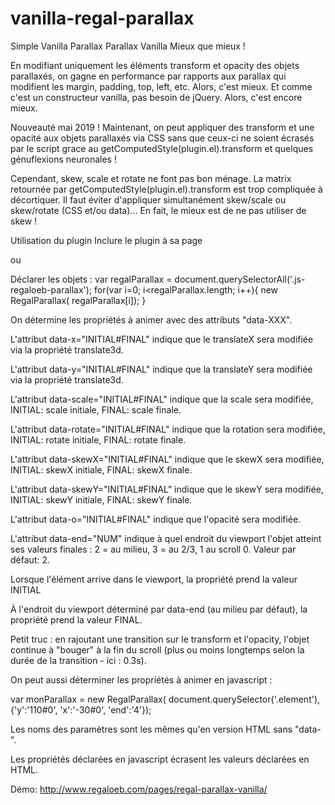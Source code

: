 # vanilla-regal-parallax
Simple Vanilla Parallax
Parallax Vanilla
Mieux que mieux !

En modifiant uniquement les éléments transform et opacity des objets parallaxés, on gagne en performance par rapports aux parallax qui modifient les margin, padding, top, left, etc. Alors, c'est mieux.
Et comme c'est un constructeur vanilla, pas besoin de jQuery. Alors, c'est encore mieux.

Nouveauté mai 2019 !
Maintenant, on peut appliquer des transform et une opacité aux objets parallaxés via CSS sans que ceux-ci ne soient écrasés par le script grace au getComputedStyle(plugin.el).transform et quelques génuflexions neuronales !

Cependant, skew, scale et rotate ne font pas bon ménage.
La matrix retournée par getComputedStyle(plugin.el).transform est trop compliquée à décortiquer.
Il faut éviter d'appliquer simultanément skew/scale ou skew/rotate (CSS et/ou data)...
En fait, le mieux est de ne pas utiliser de skew !

Utilisation du plugin
Inclure le plugin à sa page
<script type="text/javascript" src="js/regal-parallax-vanilla.js"></script>
ou
<script type="text/javascript" src="js/regal-parallax-vanilla.min.js"></script>
Déclarer les objets :
var regalParallax = document.querySelectorAll('.js-regaloeb-parallax');
for(var i=0; i<regalParallax.length; i++){
    new RegalParallax( regalParallax[i]);
}

On détermine les propriétés à animer avec des attributs "data-XXX".

L'attribut data-x="INITIAL#FINAL" indique que le translateX sera modifiée via la propriété translate3d.

L'attribut data-y="INITIAL#FINAL" indique que la translateY sera modifiée via la propriété translate3d.

L'attribut data-scale="INITIAL#FINAL" indique que la scale sera modifiée, INITIAL: scale initiale, FINAL: scale finale.

L'attribut data-rotate="INITIAL#FINAL" indique que la rotation sera modifiée, INITIAL: rotate initiale, FINAL: rotate finale.

L'attribut data-skewX="INITIAL#FINAL" indique que le skewX sera modifiée, INITIAL: skewX initiale, FINAL: skewX finale.

L'attribut data-skewY="INITIAL#FINAL" indique que le skewY sera modifiée, INITIAL: skewY initiale, FINAL: skewY finale.

L'attribut data-o="INITIAL#FINAL" indique que l'opacité sera modifiée.

L'attribut data-end="NUM" indique à quel endroit du viewport l'objet atteint ses valeurs finales : 2 = au milieu, 3 = au 2/3, 1 au scroll 0. Valeur par défaut: 2.

Lorsque l'élément arrive dans le viewport, la propriété prend la valeur INITIAL

À l'endroit du viewport déterminé par data-end (au milieu par défaut), la propriété prend la valeur FINAL.

Petit truc : en rajoutant une transition sur le transform et l'opacity, l'objet continue à "bouger" à la fin du scroll (plus ou moins longtemps selon la durée de la transition - ici : 0.3s).

On peut aussi déterminer les propriétés à animer en javascript :

var monParallax = new RegalParallax( document.querySelector('.element'), {'y':'110#0', 'x':'-30#0', 'end':'4'});

Les noms des paramètres sont les mêmes qu'en version HTML sans "data-".

Les propriétés déclarées en javascript écrasent les valeurs déclarées en HTML. 

Démo: http://www.regaloeb.com/pages/regal-parallax-vanilla/
